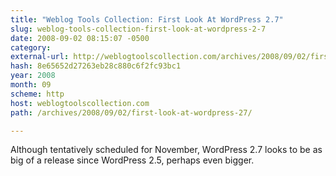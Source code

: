 ```yaml
---
title: "Weblog Tools Collection: First Look At WordPress 2.7"
slug: weblog-tools-collection-first-look-at-wordpress-2-7
date: 2008-09-02 08:15:07 -0500
category: 
external-url: http://weblogtoolscollection.com/archives/2008/09/02/first-look-at-wordpress-27/
hash: 8e65652d27263eb28c880c6f2fc93bc1
year: 2008
month: 09
scheme: http
host: weblogtoolscollection.com
path: /archives/2008/09/02/first-look-at-wordpress-27/

---
```


Although tentatively scheduled for November, WordPress 2.7 looks to be as big of a release since WordPress 2.5, perhaps even bigger.
